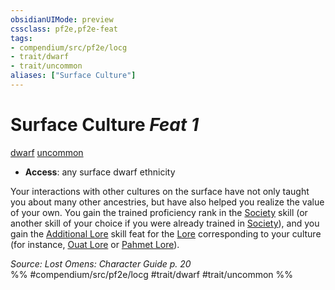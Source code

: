```yaml
---
obsidianUIMode: preview
cssclass: pf2e,pf2e-feat
tags:
- compendium/src/pf2e/locg
- trait/dwarf
- trait/uncommon
aliases: ["Surface Culture"]
---
```

# Surface Culture  *Feat 1*  
[dwarf](dwarf.md "Dwarf Ancestry & Heritage Trait")  [uncommon](uncommon.md "Uncommon Rarity Trait")  

- **Access**: any surface dwarf ethnicity

Your interactions with other cultures on the surface have not only taught you about many other ancestries, but have also helped you realize the value of your own. You gain the trained proficiency rank in the [Society](skills.md#Society) skill (or another skill of your choice if you were already trained in [Society](skills.md#Society)), and you gain the [Additional Lore](additional-lore.md) skill feat for the [Lore](skills.md#Lore) corresponding to your culture (for instance, [Ouat Lore](skills.md#Lore) or [Pahmet Lore](skills.md#Lore)).

*Source: Lost Omens: Character Guide p. 20*  
%% #compendium/src/pf2e/locg #trait/dwarf #trait/uncommon %%